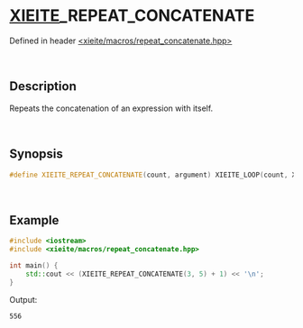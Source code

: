 # [XIEITE](../../macros.md)\_REPEAT\_CONCATENATE
Defined in header [<xieite/macros/repeat_concatenate.hpp>](../../../include/xieite/macros/repeat_concatenate.hpp)

&nbsp;

## Description
Repeats the concatenation of an expression with itself.

&nbsp;

## Synopsis
```cpp
#define XIEITE_REPEAT_CONCATENATE(count, argument) XIEITE_LOOP(count, XIEITE_REPEAT_CONCATENATE_INTERNAL, , argument)
```

&nbsp;

## Example
```cpp
#include <iostream>
#include <xieite/macros/repeat_concatenate.hpp>

int main() {
    std::cout << (XIEITE_REPEAT_CONCATENATE(3, 5) + 1) << '\n';
}
```
Output:
```
556
```
